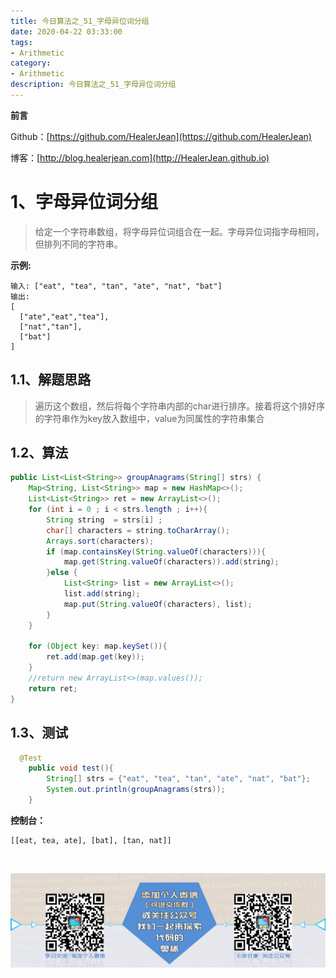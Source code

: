 ```yaml
---
title: 今日算法之_51_字母异位词分组
date: 2020-04-22 03:33:00
tags: 
- Arithmetic
category: 
- Arithmetic
description: 今日算法之_51_字母异位词分组
---
```


**前言**     

 Github：[https://github.com/HealerJean](https://github.com/HealerJean)         

 博客：[http://blog.healerjean.com](http://HealerJean.github.io)          



# 1、字母异位词分组
> 给定一个字符串数组，将字母异位词组合在一起。字母异位词指字母相同，但排列不同的字符串。
>
> 

**示例:**

```
输入: ["eat", "tea", "tan", "ate", "nat", "bat"]
输出:
[
  ["ate","eat","tea"],
  ["nat","tan"],
  ["bat"]
]
```



## 1.1、解题思路 

> 遍历这个数组，然后将每个字符串内部的char进行排序。接着将这个排好序的字符串作为key放入数组中，value为同属性的字符串集合



## 1.2、算法  



```java
public List<List<String>> groupAnagrams(String[] strs) {
    Map<String, List<String>> map = new HashMap<>();
    List<List<String>> ret = new ArrayList<>();
    for (int i = 0 ; i < strs.length ; i++){
        String string  = strs[i] ;
        char[] characters = string.toCharArray();
        Arrays.sort(characters);
        if (map.containsKey(String.valueOf(characters))){
            map.get(String.valueOf(characters)).add(string);
        }else {
            List<String> list = new ArrayList<>();
            list.add(string);
            map.put(String.valueOf(characters), list);
        }
    }

    for (Object key: map.keySet()){
        ret.add(map.get(key));
    }
    //return new ArrayList<>(map.values());
    return ret;
}
```




## 1.3、测试 

```java
  @Test
    public void test(){
        String[] strs = {"eat", "tea", "tan", "ate", "nat", "bat"};
        System.out.println(groupAnagrams(strs));
    }
```

**控制台：**  

```
[[eat, tea, ate], [bat], [tan, nat]]
```

​          

![ContactAuthor](https://raw.githubusercontent.com/HealerJean/HealerJean.github.io/master/assets/img/artical_bottom.jpg)



<link rel="stylesheet" href="https://unpkg.com/gitalk/dist/gitalk.css">

<script src="https://unpkg.com/gitalk@latest/dist/gitalk.min.js"></script> 
<div id="gitalk-container"></div>    
 <script type="text/javascript">
    var gitalk = new Gitalk({
		clientID: `1d164cd85549874d0e3a`,
		clientSecret: `527c3d223d1e6608953e835b547061037d140355`,
		repo: `HealerJean.github.io`,
		owner: 'HealerJean',
		admin: ['HealerJean'],
		id: 'AAAAAAAAAAAAAAA',
    });
    gitalk.render('gitalk-container');
</script> 

